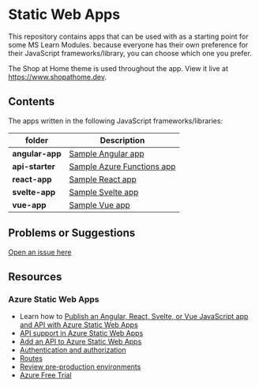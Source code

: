# Static Web Apps

This repository contains apps that can be used with as a starting point for some MS Learn Modules. because everyone has their own preference for their JavaScript frameworks/library, you can choose which one you prefer.

The Shop at Home theme is used throughout the app. View it live at <https://www.shopathome.dev>.

## Contents

The apps written in the following JavaScript frameworks/libraries:

| folder          | Description                                                                           |
| --------------- | ------------------------------------------------------------------------------------- |
| **angular-app** | [Sample Angular app](https://github.com/johnpapa/b20/blob/master/angular-app)         |
| **api-starter** | [Sample Azure Functions app](https://github.com/johnpapa/b20/blob/master/api-starter) |
| **react-app**   | [Sample React app](https://github.com/johnpapa/b20/blob/master/react-app)             |
| **svelte-app**  | [Sample Svelte app](https://github.com/johnpapa/b20/blob/master/svelte-app)           |
| **vue-app**     | [Sample Vue app](https://github.com/johnpapa/b20/blob/master/vue-app)                 |

## Problems or Suggestions

[Open an issue here](https://github.com/johnpapa/b20/issues)

## Resources

### Azure Static Web Apps

- Learn how to [Publish an Angular, React, Svelte, or Vue JavaScript app and API with Azure Static Web Apps](https://docs.microsoft.com/learn/modules/publish-app-service-static-web-app-api?WT.mc_id=startup-0000-sicotin)
- [API support in Azure Static Web Apps](https://docs.microsoft.com/azure/static-web-apps/apis?WT.mc_id=startup-0000-sicotin)
- [Add an API to Azure Static Web Apps](https://docs.microsoft.com/azure/static-web-apps/add-api?WT.mc_id=startup-0000-sicotin)
- [Authentication and authorization](https://docs.microsoft.com/azure/static-web-apps/authentication-authorization?WT.mc_id=startup-0000-sicotin)
- [Routes](https://docs.microsoft.com/azure/static-web-apps/routes?WT.mc_id=startup-0000-sicotin)
- [Review pre-production environments](https://docs.microsoft.com/azure/static-web-apps/review-publish-pull-requests?WT.mc_id=startup-0000-sicotin)
- [Azure Free Trial](https://azure.microsoft.com/free/?WT.mc_id=startup-0000-sicotin)
